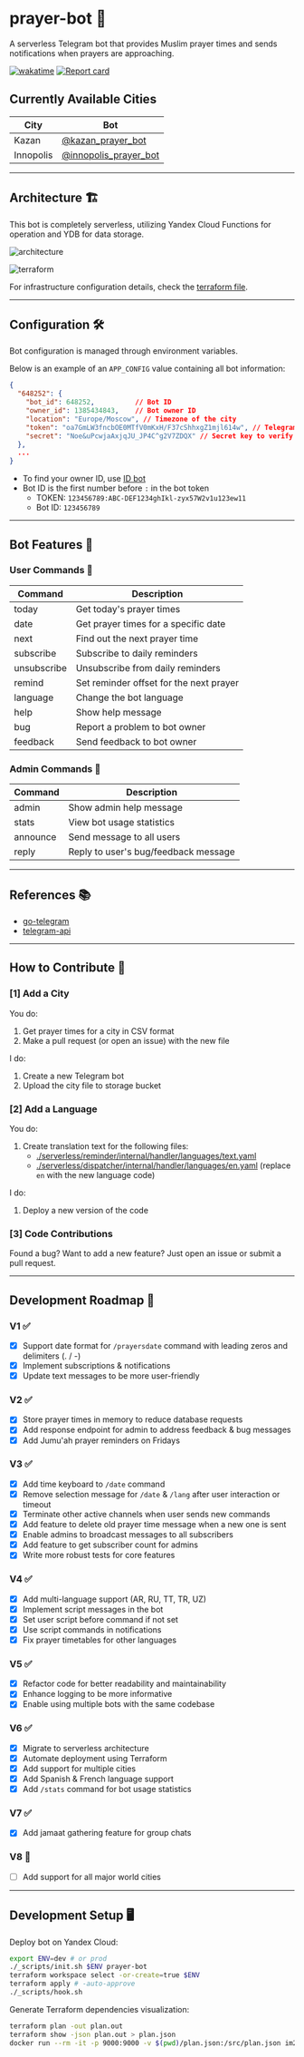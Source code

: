 # prayer-bot 🙏

A serverless Telegram bot that provides Muslim prayer times and sends notifications when prayers are approaching.

[![wakatime](https://wakatime.com/badge/user/965e81db-2a88-4564-b236-537c4a901130/project/635dffc4-6a06-4e43-9a87-5bb977437cdb.svg)](https://wakatime.com/badge/user/965e81db-2a88-4564-b236-537c4a901130/project/635dffc4-6a06-4e43-9a87-5bb977437cdb)
[![Report card](https://goreportcard.com/badge/github.com/escalopa/gopray)](https://goreportcard.com/report/github.com/escalopa/gopray)

## Currently Available Cities

| City      | Bot                                                        |
|-----------|------------------------------------------------------------|
| Kazan     | [@kazan_prayer_bot](https://t.me/kazan_prayer_bot)         |
| Innopolis | [@innopolis_prayer_bot](https://t.me/innopolis_prayer_bot) |

---

## Architecture 🏗️

This bot is completely serverless, utilizing Yandex Cloud Functions for operation and YDB for data storage.

![architecture](./_img/architecture.png)

![terraform](./_img/terraform.png)

For infrastructure configuration details, check the [terraform file](./main.tf).

---

## Configuration 🛠️

Bot configuration is managed through environment variables.

Below is an example of an `APP_CONFIG` value containing all bot information:

```json
{
  "648252": {
    "bot_id": 648252,          // Bot ID
    "owner_id": 1385434843,    // Bot owner ID
    "location": "Europe/Moscow", // Timezone of the city
    "token": "oa7GmLW3fncbOE0MTfV0mKxH/F37cShhxgZ1mjl614w", // Telegram token
    "secret": "Noe&uPcwjaAxjqJU_JP4C^g2V7ZDQX" // Secret key to verify requests
  },
  ...
}
```

- To find your owner ID, use [ID bot](https://t.me/myidbot)
- Bot ID is the first number before `:` in the bot token
    - TOKEN: `123456789:ABC-DEF1234ghIkl-zyx57W2v1u123ew11`
    - Bot ID: `123456789`

---

## Bot Features 🤖

### User Commands 📝

| Command     | Description                             |
|-------------|-----------------------------------------|
| today       | Get today's prayer times                |
| date        | Get prayer times for a specific date    |
| next        | Find out the next prayer time           |
| subscribe   | Subscribe to daily reminders            |
| unsubscribe | Unsubscribe from daily reminders        |
| remind      | Set reminder offset for the next prayer |
| language    | Change the bot language                 |
| help        | Show help message                       |
| bug         | Report a problem to bot owner           |
| feedback    | Send feedback to bot owner              |

### Admin Commands 📝

| Command  | Description                           |
|----------|---------------------------------------|
| admin    | Show admin help message               |
| stats    | View bot usage statistics             |
| announce | Send message to all users             |
| reply    | Reply to user's bug/feedback message  |

---

## References 📚

- [go-telegram](https://github.com/go-telegram)
- [telegram-api](https://core.telegram.org/bots/api)

---

## How to Contribute 🤝

### [1] Add a City

You do:
1. Get prayer times for a city in CSV format
2. Make a pull request (or open an issue) with the new file

I do:
1. Create a new Telegram bot
2. Upload the city file to storage bucket

### [2] Add a Language

You do:
1. Create translation text for the following files:
    - [./serverless/reminder/internal/handler/languages/text.yaml](./serverless/reminder/internal/handler/languages/text.yaml)
    - [./serverless/dispatcher/internal/handler/languages/en.yaml](./serverless/dispatcher/internal/handler/languages/en.yaml) (replace `en` with the new language code)

I do:
1. Deploy a new version of the code

### [3] Code Contributions

Found a bug? Want to add a new feature? Just open an issue or submit a pull request.

---

## Development Roadmap 🚀

### V1 ✅
- [x] Support date format for `/prayersdate` command with leading zeros and delimiters (. / -)
- [x] Implement subscriptions & notifications
- [x] Update text messages to be more user-friendly

### V2 ✅
- [x] Store prayer times in memory to reduce database requests
- [x] Add response endpoint for admin to address feedback & bug messages
- [x] Add Jumu'ah prayer reminders on Fridays

### V3 ✅
- [x] Add time keyboard to `/date` command
- [x] Remove selection message for `/date` & `/lang` after user interaction or timeout
- [x] Terminate other active channels when user sends new commands
- [x] Add feature to delete old prayer time message when a new one is sent
- [x] Enable admins to broadcast messages to all subscribers
- [x] Add feature to get subscriber count for admins
- [x] Write more robust tests for core features

### V4 ✅
- [x] Add multi-language support (AR, RU, TT, TR, UZ)
- [x] Implement script messages in the bot
- [x] Set user script before command if not set
- [x] Use script commands in notifications
- [x] Fix prayer timetables for other languages

### V5 ✅
- [x] Refactor code for better readability and maintainability
- [x] Enhance logging to be more informative
- [x] Enable using multiple bots with the same codebase

### V6 ✅
- [x] Migrate to serverless architecture
- [x] Automate deployment using Terraform
- [x] Add support for multiple cities
- [x] Add Spanish & French language support
- [x] Add `/stats` command for bot usage statistics

### V7 ✅
- [x] Add jamaat gathering feature for group chats

### V8 🔄
- [ ] Add support for all major world cities

---

## Development Setup 🖥️

Deploy bot on Yandex Cloud:

```bash
export ENV=dev # or prod
./_scripts/init.sh $ENV prayer-bot
terraform workspace select -or-create=true $ENV
terraform apply # -auto-approve
./_scripts/hook.sh
```

Generate Terraform dependencies visualization:

```bash
terraform plan -out plan.out
terraform show -json plan.out > plan.json
docker run --rm -it -p 9000:9000 -v $(pwd)/plan.json:/src/plan.json im2nguyen/rover:latest -planJSONPath=plan.json
```
